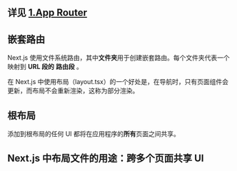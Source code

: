 ## 详见 [1.App Router](http://conf.ctripcorp.com/display/~qujq/1.App+Router)

## 嵌套路由

Next.js 使用文件系统路由，其中**文件夹**用于创建嵌套路由。每个文件夹代表一个映射到 **URL 段的** **路由段** 。

在 Next.js 中使用布局（layout.tsx）的一个好处是，在导航时，只有页面组件会更新，而布局不会重新渲染，这称为部分渲染。

## 根布局

添加到根布局的任何 UI 都将在应用程序的**所有**页面之间共享。

## Next.js 中布局文件的用途：跨多个页面共享 UI
